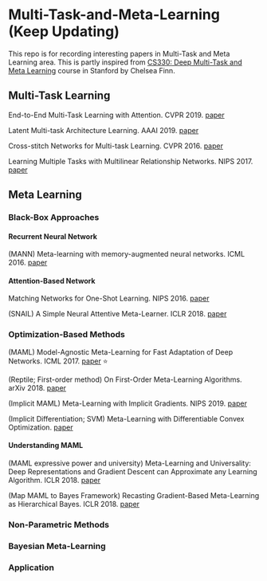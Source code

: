 # Multi-Task-and-Meta-Learning (Keep Updating)
This repo is for recording interesting papers in Multi-Task and Meta Learning area. This is partly inspired from [CS330: Deep Multi-Task and Meta Learning](https://cs330.stanford.edu/) course in Stanford by Chelsea Finn. 

## Multi-Task Learning

End-to-End Multi-Task Learning with Attention. CVPR 2019. [paper](https://arxiv.org/abs/1803.10704)

Latent Multi-task Architecture Learning. AAAI 2019. [paper](https://arxiv.org/abs/1705.08142)

Cross-stitch Networks for Multi-task Learning. CVPR 2016. [paper](https://arxiv.org/abs/1604.03539)

Learning Multiple Tasks with Multilinear Relationship Networks. NIPS 2017. [paper](https://arxiv.org/abs/1506.02117)

## Meta Learning

### Black-Box Approaches

#### Recurrent Neural Network

(MANN) Meta-learning with memory-augmented neural networks. ICML 2016. [paper](http://proceedings.mlr.press/v48/santoro16.pdf)

#### Attention-Based Network

Matching Networks for One-Shot Learning. NIPS 2016. [paper](https://arxiv.org/abs/1606.04080)

(SNAIL)  A Simple Neural Attentive Meta-Learner. ICLR 2018. [paper](https://arxiv.org/pdf/1707.03141.pdf)

### Optimization-Based Methods

(MAML) Model-Agnostic Meta-Learning for Fast Adaptation of Deep Networks. ICML 2017. [paper](https://arxiv.org/pdf/1703.03400.pdf) :star:

(Reptile; First-order method) On First-Order Meta-Learning Algorithms. arXiv 2018. [paper](https://arxiv.org/pdf/1803.02999.pdf)

(Implicit MAML) Meta-Learning with Implicit Gradients. NIPS 2019. [paper](https://arxiv.org/abs/1909.04630)

(Implicit Differentiation; SVM) Meta-Learning with Differentiable Convex Optimization. [paper](https://arxiv.org/abs/1904.03758)

#### Understanding MAML

(MAML expressive power and university) Meta-Learning and Universality: Deep Representations and Gradient Descent can Approximate any Learning Algorithm. ICLR 2018. [paper](https://arxiv.org/abs/1710.11622)

(Map MAML to Bayes Framework) Recasting Gradient-Based Meta-Learning as Hierarchical Bayes. ICLR 2018. [paper](https://openreview.net/pdf?id=BJ_UL-k0b)

### Non-Parametric Methods

### Bayesian Meta-Learning

### Application

